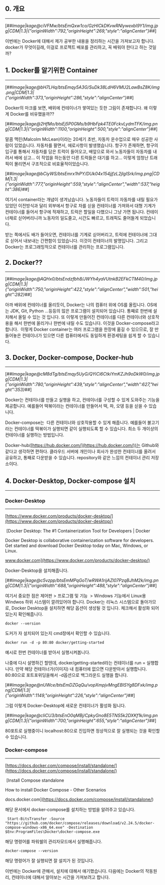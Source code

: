 ## 0\. 개요

---

[##_Image|kage@ciVFMw/btsEmQxw1co/GzHlCkDKvwRNlywexbI9Y1/img.jpg|CDM|1.3|{"originWidth":792,"originHeight":269,"style":"alignCenter"}_##]

이번에는 Docker에 대해서 제가 공부한 내용을 정리하는 시간을 가져보고자 합니다. docker가 무엇이길래, 이걸로 프로젝트 배포를 관리하고, 꼭 배워야 한다고 하는 것일까?

## 1\. Docker를 알기위한 Container

---

[##_Image|kage@bH7LHq/btsEmqy5A3G/SuDk38LdH6VMU2LawBsZ8K/img.png|CDM|1.3|{"originWidth":373,"originHeight":286,"style":"alignCenter"}_##]

Docker의 마크를 보면, 배위에 컨테이너가 쌓여있는 듯한 그림이 존재합니다. 왜 이렇게 Docker를 비유했을까??

[##_Image|kage@2HfMo/btsEj5P0GMs/b9HbFpk4TE0FckvLydmTFK/img.png|CDM|1.3|{"originWidth":1100,"originHeight":500,"style":"alignCenter"}_##]

말콤 맥린(Malcolm McLean)이라는 20세기 초반, 자동차 운수업으로 매우 성공한 사람이 있었습니다. 자동차를 팔면서, 에로사항이 발생했습니다. 항구가 존재하면, 항구의 입구를 통해서 자동차를 담은 트럭이 들어오고, 배앞으로 와서 노동자들이 자동차를 내려서 배에 싣고... 이 작업을 하는동안 다른 트럭들은 대기를 하고... 이렇게 엄청난 트래픽이 몰리면서 구조적으로 비효율적이었습니다.

[##_Image|kage@bCiyWS/btsEmrx1hPY/DUk04x154jjfzL2jIgISrk/img.png|CDM|1.3|{"originWidth":777,"originHeight":559,"style":"alignCenter","width":537,"height":386}_##]

여기서 container라는 개념이 생겨났습니다. 노동자들이 트럭이 자동차를 내릴 필요가 있었던 이전방식과 달리 외부에서 항구로 차를 싣을 컨테이너를 가져와서 대형 기계가 컨테이너를 들어서 항구에 적재하고, 트럭은 할일을 다했으니 그냥 가면 됩니다. 컨테이너채로 싣어버리니까 노동자의 일도줄고, 시간도 빠르고, 트래픽도 줄어들게 되었습니다.

받는 쪽에서도 배가 들어오면, 컨테이너를 기계로 싣어버리고, 트럭에 컨테이너에 그대로 싣어서 내보내는 간편함이 있었습니다. 이것이 컨테이너의 발명입니다. 그리고 Docker는 프로그래밍적으로 컨테이너를 관리하는 프로그램입니다.

## 2\. Docker??

---

[##_Image|kage@AQHx0/btsEndzfbh8/JWYh4yaVUtnkB2EFkCTM40/img.jpg|CDM|1.3|{"originWidth":750,"originHeight":422,"style":"alignCenter","width":501,"height":282}_##]

아까 배위에 컨테이너를 올리듯이, Docker는 나의 컴퓨터 위에 OS를 올립니다. OS에는 JDK, Git, Python ...등등의 많은 프로그램이 설치되어 있습니다. 통째로 한번에 설치해서 올릴 수 있는 것 입니다. 또 이렇게 만들어진 컨테이너를 다른 컨테이너와 상호작용을 해서 한번에 올리거나 한번에 내릴 수도 있습니다. 이것을 Docker-compose라고 합니다.  이렇게 Docker container는 여러 프로그램을 한장에 옮길 수 있으므로, 잘 만들어놓은 컨테이너가 있으면 다른 컴퓨터에서도 동일하게 환경세팅을 쉽게 할 수 있습니다.

## 3\. Docker, Docker-compose, Docker-hub

---

[##_Image|kage@cM8dTg/btsEmqy5UyG/QYiCi6CtkiYmKZJh9oDkW0/img.jpg|CDM|1.3|{"originWidth":780,"originHeight":439,"style":"alignCenter","width":627,"height":353}_##]

Docker는 컨테이너를 만들고 실행을 하고, 컨테이너를 구성할 수 있게 도와주는 기능을 제공합니다. 예를들어 떡볶이라는 컨테이너를 만들어서 떡, 파, 오뎅 등을 싣을 수 있습니다. 

Docker-compose는  다른 컨테이너와 상호작용할 수 있게 해줍니다. 예를들어 불고기라는 컨테이너를 떡볶이가 실행되면 같이 실행되도록 할 수 있습니다. 최소 두 개이상의 컨테이너를 실행하는 방법입니다.

Docker-hub([https://hub.docker.com/](https://hub.docker.com/))는 Github와 같다고 생각하면 편하다. 클라우드 서버에 개인이나 회사가 완성한 컨테이너를 올려서 공유하고, 통째로 다운받을 수 있습니다. repository와 같은 느낌의 컨테이너 관리 저장소이다.

## 4\. Docker-Desktop, Docker-compose 설치

---

### Docker-Desktop

---

[https://www.docker.com/products/docker-desktop/](https://www.docker.com/products/docker-desktop/)

 [Docker Desktop: The #1 Containerization Tool for Developers | Docker

Docker Desktop is collaborative containerization software for developers. Get started and download Docker Desktop today on Mac, Windows, or Linux.

www.docker.com](https://www.docker.com/products/docker-desktop/)

Docker-Desktop을 설치해줍니다. 

[##_Image|kage@c5vzpp/btsEmMPqGoT/wRWA1rijAZl07PzqBJhM2k/img.png|CDM|1.3|{"originWidth":688,"originHeight":488,"style":"alignCenter"}_##]

여기서 중요한 점은 제어판 > 프로그램 및 기능  > Windows 기능에서 Linux용 Windwos 하위 시스템이 깔려있어야 합니다. Docker는 리눅스 시스템으로 돌아가므로, Docker Desktop을 설치하면 해당 옵션이 생성될 것 입니다. 체크해서 활성화 되어 있는지 확인해줍니다.

```
docker --version
```

도커가 자 설치되어 있는지 cmd창에서 확인할 수 있습니다.

```
docker run -d -p 80:80 docker/getting-started
```

예시로 한번 컨테이너를 받아서 실행시켜봅니다.

나중에 다시 설명하긴 할텐데, docker/getting-started라는 컨테이너를 run = 실행합니다. 만약 해당 컨테이너가(이미지) 내 컴퓨터에 없으면 다운받아서 실행합니다. 80:80으로 포트포위딩을해서 -d옵션으로 백그라운드 실행을 합니다.

[##_Image|kage@nUWce/btsEmDZGqQu/vopXmpjvMngEBISYg8DFxk/img.png|CDM|1.3|{"originWidth":1149,"originHeight":226,"style":"alignCenter"}_##]

그럼 이렇게 Docker-Desktop에 새로운 컨테이너가 활성화 됩니다. 

[##_Image|kage@cIiCU3/btsEnO0qMBj/CpkyGno8E5TNS5k2DXKf1k/img.png|CDM|1.3|{"originWidth":700,"originHeight":655,"style":"alignCenter"}_##]

80포트로 실행중이니 localhost:80으로 진입하면 정상적으로 잘 실행되는 것을 확인할 수 있습니다.

### Docker-compose

---

[https://docs.docker.com/compose/install/standalone/](https://docs.docker.com/compose/install/standalone/)

 [Install Compose standalone

How to install Docker Compose - Other Scenarios

docs.docker.com](https://docs.docker.com/compose/install/standalone/)

해당 문서에서 docker-compose를 설치하는 방법을 알려주고 있습니다.

```
 Start-BitsTransfer -Source "https://github.com/docker/compose/releases/download/v2.24.5/docker-compose-windows-x86_64.exe" -Destination $Env:ProgramFiles\Docker\docker-compose.exe
```

해당 명령어를 파워쉘의 관리자모드에서 실행해줍니다.

```
docker-compose --version
```

해당 명령어가 잘 실행되면 잘 설치가 된 것입니다.

이번에는 Docker에 관해서, 설치에 대해서 얘기했습니다. 다음에는 Docker의 작동원리, 컨테이너에 대해서 알아보는 시간을 가져보려고 합니다.
